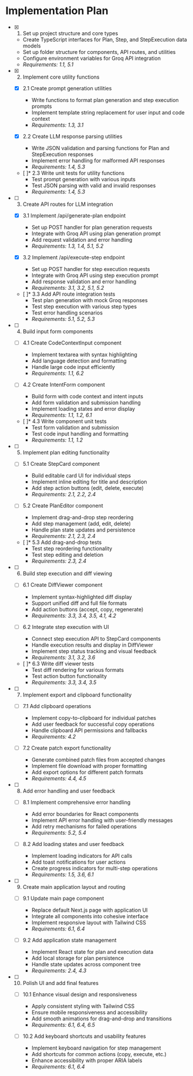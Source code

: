 # Implementation Plan

- [x] 1. Set up project structure and core types
  - Create TypeScript interfaces for Plan, Step, and StepExecution data models
  - Set up folder structure for components, API routes, and utilities
  - Configure environment variables for Groq API integration
  - _Requirements: 1.1, 5.1_

- [x] 2. Implement core utility functions
  - [x] 2.1 Create prompt generation utilities
    - Write functions to format plan generation and step execution prompts
    - Implement template string replacement for user input and code context
    - _Requirements: 1.3, 3.1_
  
  - [x] 2.2 Create LLM response parsing utilities
    - Write JSON validation and parsing functions for Plan and StepExecution responses
    - Implement error handling for malformed API responses
    - _Requirements: 1.4, 5.3_
  
  - [ ]* 2.3 Write unit tests for utility functions
    - Test prompt generation with various inputs
    - Test JSON parsing with valid and invalid responses
    - _Requirements: 1.4, 5.3_

- [ ] 3. Create API routes for LLM integration
  - [x] 3.1 Implement /api/generate-plan endpoint
    - Set up POST handler for plan generation requests
    - Integrate with Groq API using plan generation prompt
    - Add request validation and error handling
    - _Requirements: 1.3, 1.4, 5.1, 5.2_
  
  - [x] 3.2 Implement /api/execute-step endpoint
    - Set up POST handler for step execution requests
    - Integrate with Groq API using step execution prompt
    - Add response validation and error handling
    - _Requirements: 3.1, 3.2, 5.1, 5.2_
  
  - [ ]* 3.3 Add API route integration tests
    - Test plan generation with mock Groq responses
    - Test step execution with various step types
    - Test error handling scenarios
    - _Requirements: 5.1, 5.2, 5.3_

- [ ] 4. Build input form components
  - [ ] 4.1 Create CodeContextInput component
    - Implement textarea with syntax highlighting
    - Add language detection and formatting
    - Handle large code input efficiently
    - _Requirements: 1.1, 6.2_
  
  - [ ] 4.2 Create IntentForm component
    - Build form with code context and intent inputs
    - Add form validation and submission handling
    - Implement loading states and error display
    - _Requirements: 1.1, 1.2, 6.1_
  
  - [ ]* 4.3 Write component unit tests
    - Test form validation and submission
    - Test code input handling and formatting
    - _Requirements: 1.1, 1.2_

- [ ] 5. Implement plan editing functionality
  - [ ] 5.1 Create StepCard component
    - Build editable card UI for individual steps
    - Implement inline editing for title and description
    - Add step action buttons (edit, delete, execute)
    - _Requirements: 2.1, 2.2, 2.4_
  
  - [ ] 5.2 Create PlanEditor component
    - Implement drag-and-drop step reordering
    - Add step management (add, edit, delete)
    - Handle plan state updates and persistence
    - _Requirements: 2.1, 2.3, 2.4_
  
  - [ ]* 5.3 Add drag-and-drop tests
    - Test step reordering functionality
    - Test step editing and deletion
    - _Requirements: 2.3, 2.4_

- [ ] 6. Build step execution and diff viewing
  - [ ] 6.1 Create DiffViewer component
    - Implement syntax-highlighted diff display
    - Support unified diff and full file formats
    - Add action buttons (accept, copy, regenerate)
    - _Requirements: 3.3, 3.4, 3.5, 4.1, 4.2_
  
  - [ ] 6.2 Integrate step execution with UI
    - Connect step execution API to StepCard components
    - Handle execution results and display in DiffViewer
    - Implement step status tracking and visual feedback
    - _Requirements: 3.1, 3.2, 3.6_
  
  - [ ]* 6.3 Write diff viewer tests
    - Test diff rendering for various formats
    - Test action button functionality
    - _Requirements: 3.3, 3.4, 3.5_

- [ ] 7. Implement export and clipboard functionality
  - [ ] 7.1 Add clipboard operations
    - Implement copy-to-clipboard for individual patches
    - Add user feedback for successful copy operations
    - Handle clipboard API permissions and fallbacks
    - _Requirements: 4.2_
  
  - [ ] 7.2 Create patch export functionality
    - Generate combined patch files from accepted changes
    - Implement file download with proper formatting
    - Add export options for different patch formats
    - _Requirements: 4.4, 4.5_

- [ ] 8. Add error handling and user feedback
  - [ ] 8.1 Implement comprehensive error handling
    - Add error boundaries for React components
    - Implement API error handling with user-friendly messages
    - Add retry mechanisms for failed operations
    - _Requirements: 5.2, 5.4_
  
  - [ ] 8.2 Add loading states and user feedback
    - Implement loading indicators for API calls
    - Add toast notifications for user actions
    - Create progress indicators for multi-step operations
    - _Requirements: 1.5, 3.6, 6.1_

- [ ] 9. Create main application layout and routing
  - [ ] 9.1 Update main page component
    - Replace default Next.js page with application UI
    - Integrate all components into cohesive interface
    - Implement responsive layout with Tailwind CSS
    - _Requirements: 6.1, 6.4_
  
  - [ ] 9.2 Add application state management
    - Implement React state for plan and execution data
    - Add local storage for plan persistence
    - Handle state updates across component tree
    - _Requirements: 2.4, 4.3_

- [ ] 10. Polish UI and add final features
  - [ ] 10.1 Enhance visual design and responsiveness
    - Apply consistent styling with Tailwind CSS
    - Ensure mobile responsiveness and accessibility
    - Add smooth animations for drag-and-drop and transitions
    - _Requirements: 6.1, 6.4, 6.5_
  
  - [ ] 10.2 Add keyboard shortcuts and usability features
    - Implement keyboard navigation for step management
    - Add shortcuts for common actions (copy, execute, etc.)
    - Enhance accessibility with proper ARIA labels
    - _Requirements: 6.1, 6.4_